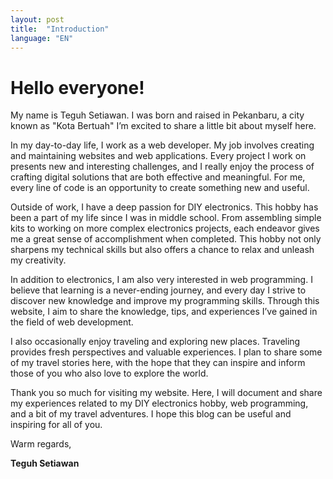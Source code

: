 ```yaml
---
layout: post
title:  "Introduction"
language: "EN"
---
```


# Hello everyone!

My name is Teguh Setiawan. I was born and raised in Pekanbaru, a city known as "Kota Bertuah" I’m excited to share a little bit about myself here.

In my day-to-day life, I work as a web developer. My job involves creating and maintaining websites and web applications. Every project I work on presents new and interesting challenges, and I really enjoy the process of crafting digital solutions that are both effective and meaningful. For me, every line of code is an opportunity to create something new and useful.

Outside of work, I have a deep passion for DIY electronics. This hobby has been a part of my life since I was in middle school. From assembling simple kits to working on more complex electronics projects, each endeavor gives me a great sense of accomplishment when completed. This hobby not only sharpens my technical skills but also offers a chance to relax and unleash my creativity.

In addition to electronics, I am also very interested in web programming. I believe that learning is a never-ending journey, and every day I strive to discover new knowledge and improve my programming skills. Through this website, I aim to share the knowledge, tips, and experiences I’ve gained in the field of web development.

I also occasionally enjoy traveling and exploring new places. Traveling provides fresh perspectives and valuable experiences. I plan to share some of my travel stories here, with the hope that they can inspire and inform those of you who also love to explore the world.

Thank you so much for visiting my website. Here, I will document and share my experiences related to my DIY electronics hobby, web programming, and a bit of my travel adventures. I hope this blog can be useful and inspiring for all of you.

Warm regards,

**Teguh Setiawan**